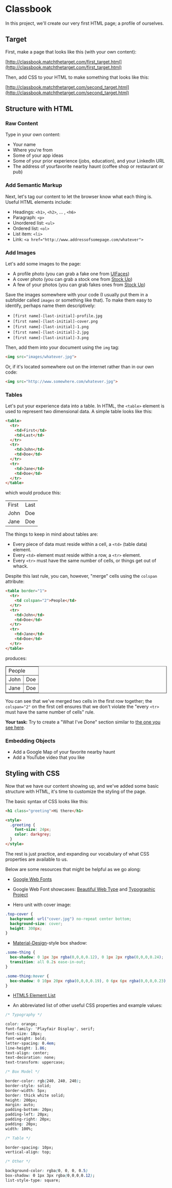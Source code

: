 # Classbook

In this project, we'll create our very first HTML page; a profile of ourselves. 

## Target

First, make a page that looks like this (with your own content):

[http://classbook.matchthetarget.com/first_target.html](http://classbook.matchthetarget.com/first_target.html)

Then, add CSS to your HTML to make something that looks like this:

[http://classbook.matchthetarget.com/second_target.html](http://classbook.matchthetarget.com/second_target.html)

## Structure with HTML

### Raw Content

Type in your own content:

  - Your name
  - Where you're from
  - Some of your app ideas
  - Some of your prior experience (jobs, education), and your LinkedIn URL
  - The address of yourfavorite nearby haunt (coffee shop or restaurant or pub)

### Add Semantic Markup

Next, let's tag our content to let the browser know what each thing is. Useful HTML elements include:

 - Headings: `<h1>`, `<h2>`, ... , `<h6>`
 - Paragraph: `<p>`
 - Unordered list: `<ul>`
 - Ordered list: `<ol>`
 - List item: `<li>`
 - Link: `<a href="http://www.addressofsomepage.com/whatever">`

### Add Images

Let's add some images to the page:

 - A profile photo (you can grab a fake one from [UIFaces](http://uifaces.com/authorized))
 - A cover photo (you can grab a stock one from [Stock Up](http://www.sitebuilderreport.com/stock-up))
 - A few of your photos (you can grab fakes ones from [Stock Up](http://www.sitebuilderreport.com/stock-up))

Save the images somewhere with your code (I usually put them in a subfolder called `images` or something like that). To make them easy to identify, perhaps name them descriptively:

 - `[first name]-[last-initial]-profile.jpg`
 - `[first name]-[last-initial]-cover.png`
 - `[first name]-[last-initial]-1.png`
 - `[first name]-[last-initial]-2.jpg`
 - `[first name]-[last-initial]-3.png`

Then, add them into your document using the `img` tag:

```html
<img src="images/whatever.jpg">
```

Or, if it's located somewhere out on the internet rather than in our own code:

```html
<img src="http://www.somewhere.com/whatever.jpg">
```

### Tables

Let's put your experience data into a table. In HTML, the `<table>` element is used to represent two dimensional data. A simple table looks like this:

```html
<table>
  <tr>
    <td>First</td>
    <td>Last</td>
  </tr>
  <tr>
    <td>John</td>
    <td>Doe</td>
  </tr>
  <tr>
    <td>Jane</td>
    <td>Doe</td>
  </tr>
</table>
```

which would produce this:

<table>
  <tr>
    <td>First</td>
    <td>Last</td>
  </tr>
  <tr>
    <td>John</td>
    <td>Doe</td>
  </tr>
  <tr>
    <td>Jane</td>
    <td>Doe</td>
  </tr>
</table>

The things to keep in mind about tables are:

 - Every piece of data must reside within a cell, a `<td>` (table data) element.
 - Every `<td>` element must reside within a row, a `<tr>` element.
 - Every `<tr>` must have the same number of cells, or things get out of whack.

Despite this last rule, you can, however, "merge" cells using the `colspan` attribute:

```html
<table border="1">
  <tr>
    <td colspan="2">People</td>
  </tr>
  <tr>
    <td>John</td>
    <td>Doe</td>
  </tr>
  <tr>
    <td>Jane</td>
    <td>Doe</td>
  </tr>
</table>
```

produces:

<table border="1">
  <tr>
    <td colspan="2">People</td>
  </tr>
  <tr>
    <td>John</td>
    <td>Doe</td>
  </tr>
  <tr>
    <td>Jane</td>
    <td>Doe</td>
  </tr>
</table>

You can see that we've merged two cells in the first row together; the `colspan="2"` on the first cell ensures that we don't violate the "every `<tr>` must have the same number of cells" rule.

**Your task:** Try to create a "What I've Done" section similar to [the one you see here](http://appdevspring16.github.io/friendbook/intermediate.html).

### Embedding Objects

 - Add a Google Map of your favorite nearby haunt
 - Add a YouTube video that you like

## Styling with CSS

Now that we have our content showing up, and we've added some basic structure with HTML, it's time to customize the styling of the page.

The basic syntax of CSS looks like this:

```html
<h1 class="greeting">Hi there</h1>

<style>
  .greeting {
    font-size: 24px;
    color: darkgrey;
  }
</style>
```

The rest is just practice, and expanding our vocabulary of what CSS properties are available to us.

Below are some resources that might be helpful as we go along:

 - [Google Web Fonts](https://www.google.com/fonts)
 - Google Web Font showcases: [Beautiful Web Type](http://hellohappy.org/beautiful-web-type) and [Typographic Project](http://femmebot.github.io/google-type/)

 - Hero unit with cover image:

```css
.top-cover {
  background: url("cover.jpg") no-repeat center bottom;
  background-size: cover;
  height: 300px;
}
```

- [Material-Design](https://www.google.com/design/spec/material-design/introduction.html)-style box shadow:

```css
.some-thing {
  box-shadow: 0 1px 3px rgba(0,0,0,0.12), 0 1px 2px rgba(0,0,0,0.24);
  transition: all 0.2s ease-in-out;
}

.some-thing:hover {
  box-shadow: 0 10px 20px rgba(0,0,0,0.19), 0 6px 6px rgba(0,0,0,0.23);
}
```

- [HTML5 Element List](https://developer.mozilla.org/en-US/docs/Web/HTML/Element)

- An abbreviated list of other useful CSS properties and example values:

```css
/* Typography */

color: orange;
font-family: 'Playfair Display', serif;
font-size: 18px;
font-weight: bold;
letter-spacing: 0.4em;
line-height: 1.86;
text-align: center;
text-decoration: none;
text-transform: uppercase;

/* Box Model */

border-color: rgb(240, 240, 240);
border-style: solid;
border-width: 5px;
border: thick white solid;
height: 200px;
margin: auto;
padding-bottom: 20px;
padding-left: 20px;
padding-right: 20px;
padding: 20px;
width: 100%;

/* Table */

border-spacing: 10px;
vertical-align: top;

/* Other */

background-color: rgba(0, 0, 0, 0.5)
box-shadow: 0 1px 3px rgba(0,0,0,0.12);
list-style-type: square;
```
